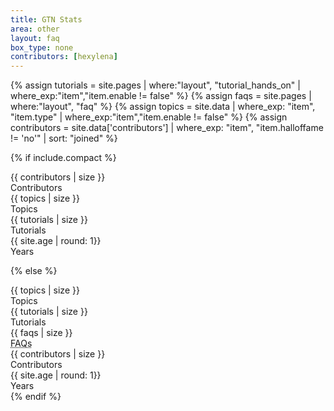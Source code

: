 ```yaml
---
title: GTN Stats
area: other
layout: faq
box_type: none
contributors: [hexylena]
---
```


<!-- tutorial stats -->
{% assign tutorials = site.pages | where:"layout", "tutorial_hands_on" | where_exp:"item","item.enable != false" %}
{% assign faqs = site.pages | where:"layout", "faq" %}
{% assign topics = site.data | where_exp: "item", "item.type" | where_exp:"item","item.enable != false" %}
{% assign contributors = site.data['contributors'] | where_exp: "item", "item.halloffame != 'no'" | sort: "joined" %}


{% if include.compact %}
<div class="row" style="color: var(--text-color-boxtitle)">

<div class="col-md-3 col-sm-6 col-6">
 <div class="gtn-card color-comment">
   <div class="card-title-small">{{ contributors | size }}</div>
   <div class="card-text-small">Contributors</div>
 </div>
</div>

<div class="col-md-3 col-sm-6 col-6">
 <div class="gtn-card color-agenda">
   <div class="card-title-small">{{ topics | size }}</div>
   <div class="card-text-small">Topics</div>
 </div>
</div>

<div class="col-md-3 col-sm-6 col-6">
 <div class="gtn-card color-tip">
   <div class="card-title-small">{{ tutorials | size }}</div>
   <div class="card-text-small">Tutorials</div>
 </div>
</div>

<div class="col-md-3 col-sm-6 col-6">
 <div class="gtn-card color-handson">
   <div class="card-title-small">{{ site.age | round: 1}}</div>
   <div class="card-text-small">Years</div>
 </div>
</div>
</div>

{% else %}

<div class="row" style="color: var(--text-color-boxtitle)">

<div class="col-md-4">
 <div class="gtn-card color-agenda">
   <div class="card-title">{{ topics | size }}</div>
   <div class="card-text">Topics</div>
 </div>
</div>

<div class="col-md-4">
 <div class="gtn-card color-tip">
   <div class="card-title">{{ tutorials | size }}</div>
   <div class="card-text">Tutorials</div>
 </div>
</div>

<div class="col-md-4">
 <div class="gtn-card color-details">
   <div class="card-title">{{ faqs | size }}</div>
   <div class="card-text"><abbr title="Frequently Asked Questions">FAQs</abbr></div>
 </div>
</div>

<div class="col-md-6">
 <div class="gtn-card color-comment">
   <div class="card-title">{{ contributors | size }}</div>
   <div class="card-text">Contributors</div>
 </div>
</div>

<div class="col-md-6">
 <div class="gtn-card color-handson">
   <div class="card-title">{{ site.age | round: 1}}</div>
   <div class="card-text">Years</div>
 </div>
</div>
</div>
{% endif %}
